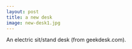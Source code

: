 ```yaml
---
layout: post
title: a new desk
image: new-desk1.jpg
---
```


An electric sit/stand desk (from geekdesk.com).
